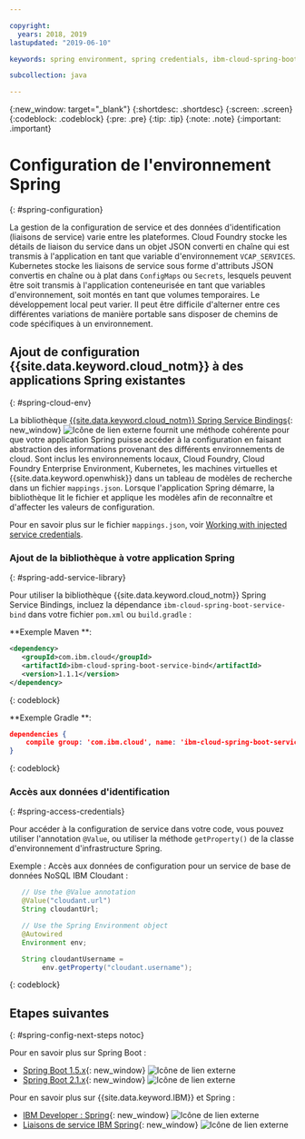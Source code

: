 ```yaml
---

copyright:
  years: 2018, 2019
lastupdated: "2019-06-10"

keywords: spring environment, spring credentials, ibm-cloud-spring-boot-service-bind, service bindings spring, vcap_services spring, access credential spring

subcollection: java

---
```


{:new_window: target="_blank"}
{:shortdesc: .shortdesc}
{:screen: .screen}
{:codeblock: .codeblock}
{:pre: .pre}
{:tip: .tip}
{:note: .note}
{:important: .important}

# Configuration de l'environnement Spring
{: #spring-configuration}

La gestion de la configuration de service et des données d'identification (liaisons de service) varie entre les plateformes. Cloud Foundry stocke les détails de liaison du service dans un objet JSON converti en chaîne qui est transmis à l'application en tant que variable d'environnement `VCAP_SERVICES`. Kubernetes stocke les liaisons de service sous forme d'attributs JSON convertis en chaîne ou à plat dans `ConfigMaps` ou `Secrets`, lesquels peuvent être soit transmis à l'application conteneurisée en tant que variables d'environnement, soit montés en tant que volumes temporaires. Le développement local peut varier. Il peut être difficile d'alterner entre ces différentes variations de manière portable sans disposer de chemins de code spécifiques à un environnement.

## Ajout de configuration {{site.data.keyword.cloud_notm}} à des applications Spring existantes
{: #spring-cloud-env}

La bibliothèque [{{site.data.keyword.cloud_notm}} Spring Service Bindings](https://github.com/ibm-developer/ibm-cloud-spring-bind){: new_window} ![Icône de lien externe](../icons/launch-glyph.svg "Icône de lien externe") fournit une méthode cohérente pour que votre application Spring puisse accéder à la configuration en faisant abstraction des informations provenant des différents environnements de cloud. Sont inclus les environnements locaux, Cloud Foundry, Cloud Foundry Enterprise Environment, Kubernetes, les machines virtuelles et {{site.data.keyword.openwhisk}} dans un tableau de modèles de recherche dans un fichier `mappings.json`. Lorsque l'application Spring démarre, la bibliothèque lit le fichier et applique les modèles afin de reconnaître et d'affecter les valeurs de configuration.

Pour en savoir plus sur le fichier `mappings.json`, voir [Working with injected service credentials](/docs/java?topic=cloud-native-configuration#portable-credentials).

### Ajout de la bibliothèque à votre application Spring
{: #spring-add-service-library}

Pour utiliser la bibliothèque {{site.data.keyword.cloud_notm}} Spring Service Bindings, incluez la dépendance `ibm-cloud-spring-boot-service-bind` dans votre fichier `pom.xml` ou `build.gradle` :

**Exemple Maven **:

```xml
<dependency>
   <groupId>com.ibm.cloud</groupId>
   <artifactId>ibm-cloud-spring-boot-service-bind</artifactId>
   <version>1.1.1</version>
</dependency>
```
{: codeblock}

**Exemple Gradle **:

```json
dependencies {
    compile group: 'com.ibm.cloud', name: 'ibm-cloud-spring-boot-service-bind', version: '1.1.1'
}
```
{: codeblock}

### Accès aux données d'identification
{: #spring-access-credentials}

Pour accéder à la configuration de service dans votre code, vous pouvez utiliser l'annotation `@Value`, ou utiliser la méthode `getProperty()` de la classe d'environnement d'infrastructure Spring.

Exemple : Accès aux données de configuration pour un service de base de données NoSQL IBM Cloudant :

```java
   // Use the @Value annotation 
   @Value("cloudant.url")
   String cloudantUrl;

   // Use the Spring Environment object 
   @Autowired
   Environment env;

   String cloudantUsername = 
        env.getProperty("cloudant.username");
```
{: codeblock}

## Etapes suivantes
{: #spring-config-next-steps notoc}

Pour en savoir plus sur Spring Boot :

* [Spring Boot 1.5.x](https://docs.spring.io/spring-boot/docs/1.5.x/reference/html/){: new_window} ![Icône de lien externe](../icons/launch-glyph.svg "Icône de lien externe")
* [Spring Boot 2.1.x](https://docs.spring.io/spring-boot/docs/2.1.x/reference/html/){: new_window} ![Icône de lien externe](../icons/launch-glyph.svg "Icône de lien externe")

Pour en savoir plus sur {{site.data.keyword.IBM}} et Spring :

* [IBM Developer : Spring](https://developer.ibm.com/technologies/spring/){: new_window} ![Icône de lien externe](../icons/launch-glyph.svg "Icône de lien externe")
* [Liaisons de service IBM Spring](https://github.com/ibm-developer/ibm-cloud-spring-bind){: new_window} ![Icône de lien externe](../icons/launch-glyph.svg "Icône de lien externe")
